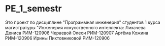 # PE_1_semestr
Это проект по дисциплине "Программная инженерия" студентов 1 курса магистратуры "Инженерия искусственного интеллекта:
  Лихачева Дениса     РИМ-120906
  Чераевой Олеси      РИМ-120907
  Артёма Кожина       РИМ-120906
  Ирины Пихтовниковой РИМ-120906
  
